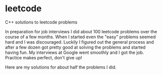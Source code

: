 # leetcode
C++ solutions to leetcode problems

In preparation for job interviews I did about 100 leetcode problems over the course of a few months.
When I started even the "easy" problems seemed hard and I was discouraged. Luckily I figured out the
general process and after a few dozen got pretty good at solving the problems and started having fun.
My interviews at Google went smoothly and I got the job. Practice makes perfect, don't give up!

Here are my solutions for about half the problems I did.
